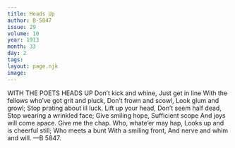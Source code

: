 ```yaml
---
title: Heads Up
author: B-5847
issue: 29
volume: 10
year: 1913
month: 33
day: 2
tags:
layout: page.njk
image:
---
```

WITH THE POETS    HEADS UP    Don’t kick and whine, Just get in line With the fellows who’ve got grit and pluck, Don’t frown and scowl, Look glum and growl; Stop prating about ill luck. Lift up your head, Don’t seem half dead, Stop wearing a wrinkled face; Give smiling hope, Sufficient scope And joys will come apace. Give me the chap. Who, whate’er may hap, Looks up and is cheerful still; Who meets a bunt With a smiling front, And nerve and whim and will. —B 5847.





